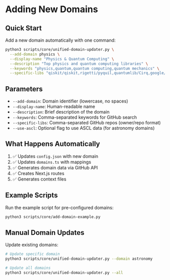 # Adding New Domains

## Quick Start

Add a new domain automatically with one command:

```bash
python3 scripts/core/unified-domain-updater.py \
  --add-domain physics \
  --display-name "Physics & Quantum Computing" \
  --description "Top physics and quantum computing libraries" \
  --keywords "physics,quantum,quantum computing,quantum mechanics" \
  --specific-libs "qiskit/qiskit,rigetti/pyquil,quantumlib/Cirq,google/quantum"
```

## Parameters

- `--add-domain`: Domain identifier (lowercase, no spaces)
- `--display-name`: Human-readable name
- `--description`: Brief description of the domain
- `--keywords`: Comma-separated keywords for GitHub search
- `--specific-libs`: Comma-separated GitHub repos (owner/repo format)
- `--use-ascl`: Optional flag to use ASCL data (for astronomy domains)

## What Happens Automatically

1. ✅ Updates `config.json` with new domain
2. ✅ Updates `domains.ts` with mappings
3. ✅ Generates domain data via GitHub API
4. ✅ Creates Next.js routes
5. ✅ Generates context files

## Example Scripts

Run the example script for pre-configured domains:

```bash
python3 scripts/core/add-domain-example.py
```

## Manual Domain Updates

Update existing domains:

```bash
# Update specific domain
python3 scripts/core/unified-domain-updater.py --domain astronomy

# Update all domains
python3 scripts/core/unified-domain-updater.py --all
```
